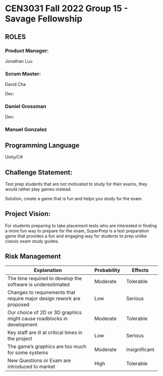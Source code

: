 # CEN3031 Fall 2022 Group 15 - Savage Fellowship 

## ROLES 

### Product Manager: 

Jonathan Luu 

### Scrum Master: 

David Cha 

Dev:  

### Daniel Grossman 

Dev: 

### Manuel Gonzalez 

## Programming Language 

Unity/C# 

## Challenge Statement: 

Test prep students that are not motivated to study for their exams, they would rather play games instead. 

Solution, create a game that is fun and helps you study for the exam. 

## Project Vision: 

For students preparing to take placement tests who are interested in finding a more fun way to prepare for the exam, SuperPrep is a test preparation game that provides a fun and engaging way for students to prep unlike classic exam study guides. 

## Risk Management 

| Explanation                                                            | Probability  | Effects        |
|------------------------------------------------------------------------|--------------|----------------|
| The time required to develop the software is underestimated            | Moderate     | Tolerable      |
| Changes to requirements that require major design rework are proposed  | Low          | Serious        |
| Our choice of 2D or 3D graphics might cause roadblocks in development  | Moderate     | Tolerable      |
| Key staff are ill at critical times in the project                     | Low          | Serious        |
| The game’s graphics are too much for some systems                      | Moderate     | Insignificant  |
| New Questions or Exam are introduced to market                         | High         | Tolerable      |


